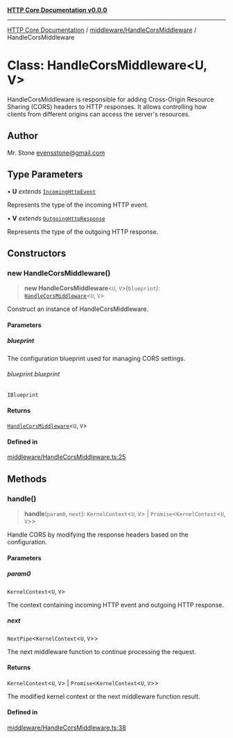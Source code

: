 [**HTTP Core Documentation v0.0.0**](../../../README.md)

***

[HTTP Core Documentation](../../../modules.md) / [middleware/HandleCorsMiddleware](../README.md) / HandleCorsMiddleware

# Class: HandleCorsMiddleware\<U, V\>

HandleCorsMiddleware is responsible for adding Cross-Origin Resource Sharing (CORS) headers to HTTP responses.
It allows controlling how clients from different origins can access the server's resources.

## Author

Mr. Stone <evensstone@gmail.com>

## Type Parameters

• **U** *extends* [`IncomingHttpEvent`](../../../IncomingHttpEvent/classes/IncomingHttpEvent.md)

Represents the type of the incoming HTTP event.

• **V** *extends* [`OutgoingHttpResponse`](../../../OutgoingHttpResponse/classes/OutgoingHttpResponse.md)

Represents the type of the outgoing HTTP response.

## Constructors

### new HandleCorsMiddleware()

> **new HandleCorsMiddleware**\<`U`, `V`\>(`blueprint`): [`HandleCorsMiddleware`](HandleCorsMiddleware.md)\<`U`, `V`\>

Construct an instance of HandleCorsMiddleware.

#### Parameters

##### blueprint

The configuration blueprint used for managing CORS settings.

###### blueprint.blueprint

`IBlueprint`

#### Returns

[`HandleCorsMiddleware`](HandleCorsMiddleware.md)\<`U`, `V`\>

#### Defined in

[middleware/HandleCorsMiddleware.ts:25](https://github.com/stonemjs/http-core/blob/89981cacc9858cf786fba9df03b328b6b56a5b75/src/middleware/HandleCorsMiddleware.ts#L25)

## Methods

### handle()

> **handle**(`param0`, `next`): `KernelContext`\<`U`, `V`\> \| `Promise`\<`KernelContext`\<`U`, `V`\>\>

Handle CORS by modifying the response headers based on the configuration.

#### Parameters

##### param0

`KernelContext`\<`U`, `V`\>

The context containing incoming HTTP event and outgoing HTTP response.

##### next

`NextPipe`\<`KernelContext`\<`U`, `V`\>\>

The next middleware function to continue processing the request.

#### Returns

`KernelContext`\<`U`, `V`\> \| `Promise`\<`KernelContext`\<`U`, `V`\>\>

The modified kernel context or the next middleware function result.

#### Defined in

[middleware/HandleCorsMiddleware.ts:38](https://github.com/stonemjs/http-core/blob/89981cacc9858cf786fba9df03b328b6b56a5b75/src/middleware/HandleCorsMiddleware.ts#L38)

